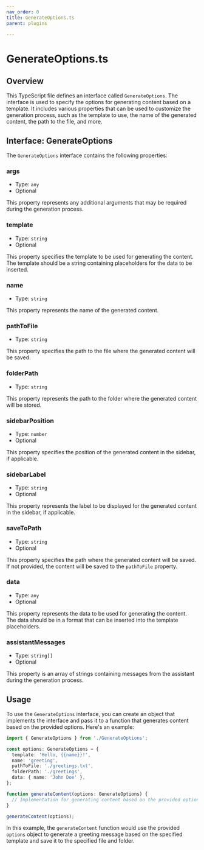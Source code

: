 ```yaml
---
nav_order: 0
title: GenerateOptions.ts
parent: plugins

---
```


# GenerateOptions.ts

## Overview

This TypeScript file defines an interface called `GenerateOptions`. The interface is used to specify the options for generating content based on a template. It includes various properties that can be used to customize the generation process, such as the template to use, the name of the generated content, the path to the file, and more.

## Interface: GenerateOptions

The `GenerateOptions` interface contains the following properties:

### args

- Type: `any`
- Optional

This property represents any additional arguments that may be required during the generation process.

### template

- Type: `string`
- Optional

This property specifies the template to be used for generating the content. The template should be a string containing placeholders for the data to be inserted.

### name

- Type: `string`

This property represents the name of the generated content.

### pathToFile

- Type: `string`

This property specifies the path to the file where the generated content will be saved.

### folderPath

- Type: `string`

This property represents the path to the folder where the generated content will be stored.

### sidebarPosition

- Type: `number`
- Optional

This property specifies the position of the generated content in the sidebar, if applicable.

### sidebarLabel

- Type: `string`
- Optional

This property represents the label to be displayed for the generated content in the sidebar, if applicable.

### saveToPath

- Type: `string`
- Optional

This property specifies the path where the generated content will be saved. If not provided, the content will be saved to the `pathToFile` property.

### data

- Type: `any`
- Optional

This property represents the data to be used for generating the content. The data should be in a format that can be inserted into the template placeholders.

### assistantMessages

- Type: `string[]`
- Optional

This property is an array of strings containing messages from the assistant during the generation process.

## Usage

To use the `GenerateOptions` interface, you can create an object that implements the interface and pass it to a function that generates content based on the provided options. Here's an example:

```typescript
import { GenerateOptions } from './GenerateOptions';

const options: GenerateOptions = {
  template: 'Hello, {{name}}!',
  name: 'greeting',
  pathToFile: './greetings.txt',
  folderPath: './greetings',
  data: { name: 'John Doe' },
};

function generateContent(options: GenerateOptions) {
  // Implementation for generating content based on the provided options
}

generateContent(options);
```

In this example, the `generateContent` function would use the provided `options` object to generate a greeting message based on the specified template and save it to the specified file and folder.